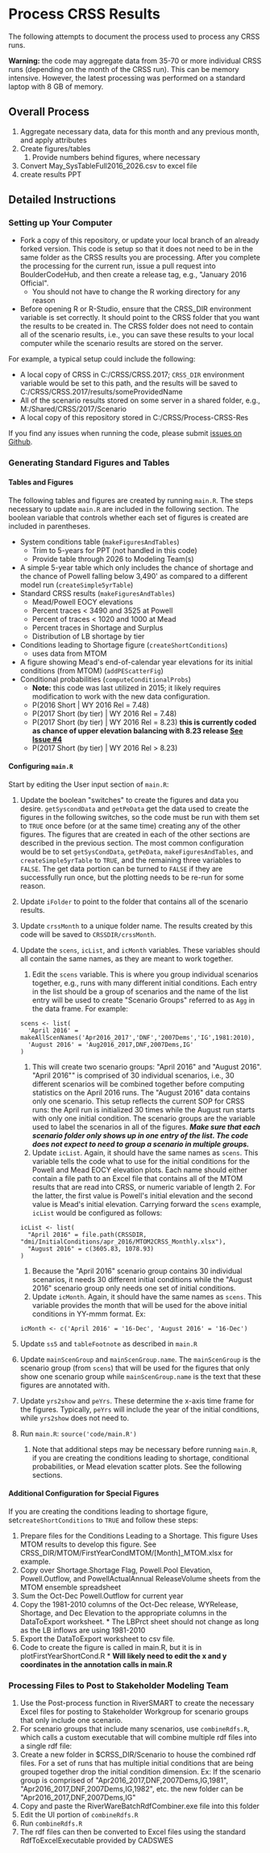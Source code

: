 # Process CRSS Results

The following attempts to document the process used to process any CRSS runs.  

**Warning:** the code may aggregate data from 35-70 or more individual CRSS runs (depending on the month of the CRSS run). This can be memory intensive. However, the latest processing was performed on a standard laptop with 8 GB of memory.

## Overall Process  

1. Aggregate necessary data, data for this month and any previous month, and apply attributes
1. Create figures/tables
    1. Provide numbers behind figures, where necessary 
1. Convert May_SysTableFull2016_2026.csv to excel file
1. create results PPT

## Detailed Instructions

### Setting up Your Computer

- Fork a copy of this repository, or update your local branch of an already forked version. This code is setup so that it does not need to be in the same folder as the CRSS results you are processing. After you complete the processing for the current run, issue a pull request into BoulderCodeHub, and then create a release tag, e.g., "January 2016 Official".
  - You should not have to change the R working directory for any reason
- Before opening R or R-Studio, ensure that the CRSS_DIR environment variable is set correctly. It should point to the CRSS folder that you want the results to be created in. The CRSS folder does not need to contain all of the scenario results, i.e., you can save these results to your local computer while the scenario results are stored on the server.

For example, a typical setup could include the following:

- A local copy of CRSS in C:/CRSS/CRSS.2017; `CRSS_DIR` environment variable would be set to this path, and the results will be saved to C:/CRSS/CRSS.2017/results/someProvidedName
- All of the scenario results stored on some server in a shared folder, e.g., M:/Shared/CRSS/2017/Scenario
- A local copy of this repository stored in C:/CRSS/Process-CRSS-Res

If you find any issues when running the code, please submit [issues on Github](https://github.com/BoulderCodeHub/Process-CRSS-Res/issues).

### Generating Standard Figures and Tables

#### Tables and Figures

The following tables and figures are created by running `main.R`. The steps necessary to update `main.R` are included in the following section. The boolean variable that controls whether each set of figures is created are included in parentheses. 
  
* System conditions table (`makeFiguresAndTables`)
  * Trim to 5-years for PPT (not handled in this code)
  * Provide table through 2026 to Modeling Team(s)
* A simple 5-year table which only includes the chance of shortage and the chance of Powell falling below 3,490' as compared to a different model run (`createSimple5yrTable`)
* Standard CRSS results (`makeFiguresAndTables`)
  * Mead/Powell EOCY elevations
  * Percent traces < 3490 and 3525 at Powell
  * Percent of traces < 1020 and 1000 at Mead
  * Percent traces in Shortage and Surplus
  * Distribution of LB shortage by tier
* Conditions leading to Shortage figure (`createShortConditions`)
  * uses data from MTOM
* A figure showing Mead's end-of-calendar year elevations for its initial conditions (from MTOM) (`addPEScatterFig`)
* Conditional probabilities (`computeConditionalProbs`)
  * **Note:** this code was last utilized in 2015; it likely requires modification to work with the new data configuration.
  * P(2016 Short | WY 2016 Rel = 7.48)
  * P(2017 Short (by tier) | WY 2016 Rel = 7.48)
  * P(2017 Short (by tier) | WY 2016 Rel = 8.23) **this is currently coded as chance of upper 
    elevation balancing with 8.23 release [See Issue #4](https://github.com/rabutler/Process-CRSS-Res/issues/4)**
  * P(2017 Short (by tier) | WY 2016 Rel > 8.23)

#### Configuring `main.R`

Start by editing the User input section of `main.R`:

1. Update the boolean "switches" to create the figures and data you desire. `getSyscondData` and `getPeData` get the data used to create the figures in the following switches, so the code must be run with them set to `TRUE` once before (or at the same time) creating any of the other figures. The figures that are created in each of the other sections are described in the previous section. The most common configuration would be to set `getSysCondData`, `getPeData`, `makeFiguresAndTables`, and `createSimple5yrTable` to `TRUE`, and the remaining three variables to `FALSE`. The get data portion can be turned to `FALSE` if they are successfully run once, but the plotting needs to be re-run for some reason.
1. Update `iFolder` to point to the folder that contains all of the scenario results.
1. Update `crssMonth` to a unique folder name. The results created by this code will be saved to `CRSSDIR/crssMonth`.
1. Update the `scens`, `icList`, and `icMonth` variables. These variables should all contain the same names, as they are meant to work together. 
    1. Edit the `scens` variable. This is where you group individual scenarios together, e.g., runs with many different initial conditions. Each entry in the list should be a group of scenarios and the name of the list entry will be used to create "Scenario Groups" referred to as `Agg` in the data frame. For example:
    
    ```
    scens <- list(
      'April 2016' = makeAllScenNames('Apr2016_2017','DNF','2007Dems','IG',1981:2010),
      'August 2016' = 'Aug2016_2017,DNF,2007Dems,IG'
    )
    ```
    1. This will create two scenario groups: "April 2016" and "August 2016". "April 2016"" is comprised of 30 individual scenarios, i.e., 30 different scenarios will be combined together before computing statistics on the April 2016 runs. The "August 2016" data contains only one scenario. This setup reflects the current SOP for CRSS runs: the April run is initialized 30 times while the August run starts with only one initial condition. The scenario groups are the variable used to label the scenarios in all of the figures. ***Make sure that each scenario folder only shows up in one entry of the list. The code does not expect to need to group a scenario in multiple groups.***
    1. Update `icList`. Again, it should have the same names as `scens`. This variable tells the code what to use for the initial conditions for the Powell and Mead EOCY elevation plots. Each name should either contain a file path to an Excel file that contains all of the MTOM results that are read into CRSS, or numeric variable of length 2. For the latter, the first value is Powell's initial elevation and the second value is Mead's initial elevation. Carrying forward the `scens` example, `icList` would be configured as follows:
    
    ```
    icList <- list(
      "April 2016" = file.path(CRSSDIR, "dmi/InitialConditions/apr_2016/MTOM2CRSS_Monthly.xlsx"),
      "August 2016" = c(3605.83, 1078.93)
    )
    ```
    1. Because the "April 2016" scenario group contains 30 individual scenarios, it needs 30 different initial conditions while the "August 2016" scenario group only needs one set of initial conditions.
    1. Update `icMonth`. Again, it should have the same names as `scens`. This variable provides the month that will be used for the above initial conditions in YY-mmm format. Ex:
    
    ```
    icMonth <- c('April 2016' = '16-Dec', 'August 2016' = '16-Dec')
    ```
1. Update `ss5` and `tableFootnote` as described in `main.R`
1. Update `mainScenGroup` and `mainScenGroup.name`. The `mainScenGroup` is the  scenario group (from `scens`) that will be used for the figures that only show one scenario group while `mainScenGroup.name` is the text that these figures are annotated with.
1. Update `yrs2show` and `peYrs`. These determine the x-axis time frame for the figures. Typically, `peYrs` will include the year of the initial conditions, while `yrs2show` does not need to.
1. Run `main.R`: `source('code/main.R')`
    1. Note that additional steps may be necessary before running `main.R`, if you are creating the conditions leading to shortage, conditional probabilities, or Mead elevation scatter plots. See the following sections.

#### Additional Configuration for Special Figures

If you are creating the conditions leading to shortage figure, set`createShortConditions` to `TRUE` and follow these steps:
  
1. Prepare files for the Conditions Leading to a Shortage. This figure Uses MTOM results to develop this figure. See CRSS_DIR/MTOM/FirstYearCondMTOM/[Month]_MTOM.xlsx for example.
  1. Copy over Shortage.Shortage Flag, Powell.Pool Elevation, Powell.Outflow, and PowellActualAnnual ReleaseVolume sheets from the MTOM ensemble spreadsheet
  1. Sum the Oct-Dec Powell.Outflow for current year
  1. Copy the 1981-2010 columns of the Oct-Dec release, WYRelease, Shortage, and Dec Elevation to the appropriate columns in the DataToExport worksheet.
    * The LBPrct sheet should not change as long as the LB inflows are using 1981-2010
  1. Export the DataToExport worksheet to csv file.
  1. Code to create the figure is called in main.R, but it is in plotFirstYearShortCond.R
    * **Will likely need to edit the x and y coordinates in the annotation calls in main.R**
	
### Processing Files to Post to Stakeholder Modeling Team

1. Use the Post-process function in RiverSMART to create the necessary Excel files for posting to Stakeholder Workgroup for scenario groups that only include one scenario. 
1. For scenario groups that include many scenarios, use `combineRdfs.R`, which calls a custom executable that will combine multiple rdf files into a single rdf file:
  1. Create a new folder in $CRSS_DIR/Scenario to house the combined rdf files. For a set of runs that has multiple initial conditions that are being grouped together drop the initial condition dimension. Ex: If the scenario group is comprised of "Apr2016_2017,DNF,2007Dems,IG,1981", "Apr2016_2017,DNF,2007Dems,IG,1982", etc. the new folder can be "Apr2016_2017,DNF,2007Dems,IG"
  1. Copy and paste the RiverWareBatchRdfCombiner.exe file into this folder
  1. Edit the UI portion of `combineRdfs.R`
  1. Run `combineRdfs.R`
  1. The rdf files can then be converted to Excel files using the standard RdfToExcelExecutable provided by CADSWES
